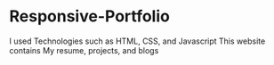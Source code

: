 # Responsive-Portfolio
I used Technologies such as HTML, CSS, and Javascript
This website contains My resume, projects, and blogs
